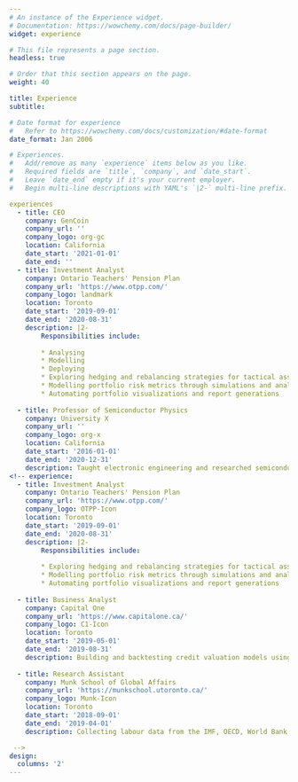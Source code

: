 ```yaml
---
# An instance of the Experience widget.
# Documentation: https://wowchemy.com/docs/page-builder/
widget: experience

# This file represents a page section.
headless: true

# Order that this section appears on the page.
weight: 40

title: Experience
subtitle:

# Date format for experience
#   Refer to https://wowchemy.com/docs/customization/#date-format
date_format: Jan 2006

# Experiences.
#   Add/remove as many `experience` items below as you like.
#   Required fields are `title`, `company`, and `date_start`.
#   Leave `date_end` empty if it's your current employer.
#   Begin multi-line descriptions with YAML's `|2-` multi-line prefix.

experiences
  - title: CEO
    company: GenCoin
    company_url: ''
    company_logo: org-gc
    location: California
    date_start: '2021-01-01'
    date_end: ''
  - title: Investment Analyst
    company: Ontario Teachers' Pension Plan
    company_url: 'https://www.otpp.com/'
    company_logo: landmark
    location: Toronto
    date_start: '2019-09-01'
    date_end: '2020-08-31'
    description: |2-
        Responsibilities include:
        
        * Analysing
        * Modelling
        * Deploying
        * Exploring hedging and rebalancing strategies for tactical asset allocations
        * Modelling portfolio risk metrics through simulations and analysis
        * Automating portfolio visualizations and report generations
        
  - title: Professor of Semiconductor Physics
    company: University X
    company_url: ''
    company_logo: org-x
    location: California
    date_start: '2016-01-01'
    date_end: '2020-12-31'
    description: Taught electronic engineering and researched semiconductor physics.
<!-- experience:
  - title: Investment Analyst
    company: Ontario Teachers' Pension Plan
    company_url: 'https://www.otpp.com/'
    company_logo: OTPP-Icon
    location: Toronto
    date_start: '2019-09-01'
    date_end: '2020-08-31'
    description: |2-
        Responsibilities include:
        
        * Exploring hedging and rebalancing strategies for tactical asset allocations
        * Modelling portfolio risk metrics through simulations and analysis
        * Automating portfolio visualizations and report generations
        
  - title: Business Analyst
    company: Capital One
    company_url: 'https://www.capitalone.ca/'
    company_logo: C1-Icon
    location: Toronto
    date_start: '2019-05-01'
    date_end: '2019-08-31'
    description: Building and backtesting credit valuation models using Bayseian inferences and regression techniques
    
  - title: Research Assistant
    company: Munk School of Global Affairs
    company_url: 'https://munkschool.utoronto.ca/'
    company_logo: Munk-Icon
    location: Toronto
    date_start: '2018-09-01'
    date_end: '2019-04-01'
    description: Collecting labour data from the IMF, OECD, World Bank and national Central Banks to observe and account for productivity and wage discrepancies across nations using R

 -->
design:
  columns: '2'
---
```

